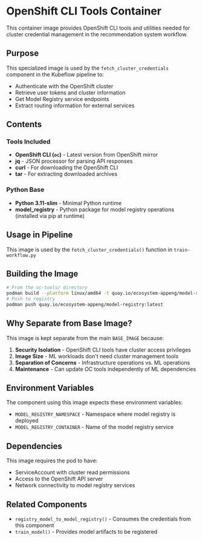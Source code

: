 # OpenShift CLI Tools Container

This container image provides OpenShift CLI tools and utilities needed for cluster credential management in the recommendation system workflow.

## Purpose

This specialized image is used by the `fetch_cluster_credentials` component in the Kubeflow pipeline to:
- Authenticate with the OpenShift cluster
- Retrieve user tokens and cluster information
- Get Model Registry service endpoints
- Extract routing information for external services

## Contents

### Tools Included
- **OpenShift CLI (`oc`)** - Latest version from OpenShift mirror
- **jq** - JSON processor for parsing API responses
- **curl** - For downloading the OpenShift CLI
- **tar** - For extracting downloaded archives

### Python Base
- **Python 3.11-slim** - Minimal Python runtime
- **model_registry** - Python package for model registry operations (installed via pip at runtime)

## Usage in Pipeline

This image is used by the `fetch_cluster_credentials()` function in `train-workflow.py`

## Building the Image

```bash
# From the oc-tools/ directory
podman build --platform linux/amd64 -t quay.io/ecosystem-appeng/model-registry .  
# Push to registry
podman push quay.io/ecosystem-appeng/model-registry:latest
```

## Why Separate from Base Image?

This image is kept separate from the main `BASE_IMAGE` because:

1. **Security Isolation** - OpenShift CLI tools have cluster access privileges
2. **Image Size** - ML workloads don't need cluster management tools
3. **Separation of Concerns** - Infrastructure operations vs. ML operations
4. **Maintenance** - Can update OC tools independently of ML dependencies

## Environment Variables

The component using this image expects these environment variables:
- `MODEL_REGISTRY_NAMESPACE` - Namespace where model registry is deployed
- `MODEL_REGISTRY_CONTAINER` - Name of the model registry service

## Dependencies

This image requires the pod to have:
- ServiceAccount with cluster read permissions
- Access to the OpenShift API server
- Network connectivity to model registry services

## Related Components

- `registry_model_to_model_registry()` - Consumes the credentials from this component
- `train_model()` - Provides model artifacts to be registered
